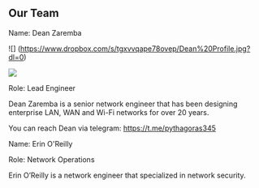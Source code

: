 ## Our Team

Name: Dean Zaremba

![] (https://www.dropbox.com/s/tgxvvqape78ovep/Dean%20Profile.jpg?dl=0)


![](https://tron.34rth.com/wp-content/uploads/2018/05/team-CT-2-270x164.jpg)

Role: Lead Engineer

Dean Zaremba is a senior network engineer that has been designing enterprise LAN, WAN and Wi-Fi networks for over 20 years.

You can reach Dean via telegram: https://t.me/pythagoras345



Name: Erin O'Reilly

Role: Network Operations

Erin O’Reilly is a network engineer that specialized in network security.  


